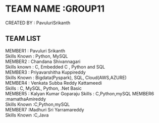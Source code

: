 # TEAM NAME :GROUP11
CREATED BY : PavuluriSrikanth
## TEAM LIST
MEMBER1 : Pavuluri Srikanth <br/>
Skills Known : Python, MySQL <br/>
MEMBER2 : Chandana Shivannagari <br/>
Skills known : C, Embedded C , Python and SQL <br/>
MEMBER3 : Priyavarshitha Kuppireddy <br/>
Skills Known : Bigdata(Pyspark), SQL, Cloud(AWS,AZURE) <br/>
MEMBER4 : Venkata Subba Reddy Kattameedi <br/>
Skills : C, MySQL, Python, .Net Basic <br/>
MEMBER5 : Kalyan Kumar Goparaju
Skills : C,Python,mySQL
MEMBER6 :mamathaAmireddy <br/>
Skills Known :C,Python,mySQL <br/>
MEMBER7 :Madhuri Sri Yarramareddy <br/>
Skills Known :C,Java <br/>

